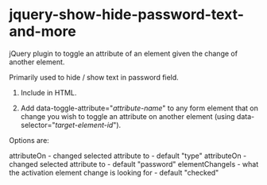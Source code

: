 jquery-show-hide-password-text-and-more
=======================

jQuery plugin to toggle an attribute of an element given the change of another element.

Primarily used to hide / show text in password field.

1) Include in HTML.

2) Add data-toggle-attribute="*attribute-name*" to any form element that on change you wish to toggle an attribute on another element (using data-selector="*target-element-id*").


Options are:

attributeOn - changed selected attribute to - default "type"
attributeOn - changed selected attribute to - default "password"
elementChangeIs - what the activation element change is looking for - default "checked"
